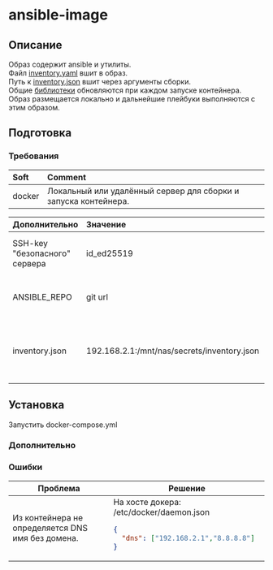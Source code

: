 # ansible-image
## Описание
Образ содержит ansible и утилиты.  
Файл [inventory.yaml](https://github.com/FZEN475/ansible-image/blob/main/inventory.yaml) вшит в образ.  
Путь к [inventory.json](https://github.com/FZEN475/ansible-image/blob/8f868df6b7ede27289ac161cea250ae7be57f9a2/docker-compose.yml#L8) вшит через аргументы сборки.  
Общие [библиотеки](https://github.com/FZEN475/ansible-library.git) обновляются при каждом запуске контейнера.  
Образ размещается локально и дальнейшие плейбуки выполняются с этим образом.  

## Подготовка
### Требования
| Soft   | Comment                                                         |
|:-------|:----------------------------------------------------------------|
| docker | Локальный или удалённый сервер для сборки и запуска контейнера. | 

| Дополнительно                 | Значение                                    | Comment                                                            |
|:------------------------------|:--------------------------------------------|:-------------------------------------------------------------------|
| SSH-key "безопасного" сервера | id_ed25519                                  | Нужно поместить в контейнер как секрет                             |
| ANSIBLE_REPO                  | git url                                     | В docker-compose.yml указать environment                           |
| inventory.json                | 192.168.2.1:/mnt/nas/secrets/inventory.json | По этому пути должен лежать inventory.json полученный из terraform |

## Установка
Запустить docker-compose.yml

### Дополнительно



### Ошибки

<!DOCTYPE html>
<table>
  <thead>
    <tr>
      <th>Проблема</th>
      <th>Решение</th>
    </tr>
  </thead>
  <tr>
      <td>Из контейнера не определяется DNS имя без домена.</td>
      <td>
На хосте докера:  
/etc/docker/daemon.json

```json
{
  "dns": ["192.168.2.1","8.8.8.8"]
}
```
</td>
  </tr>
  <tr>
  </tr>
</table>
